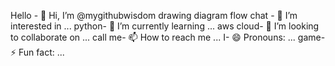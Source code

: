 Hello - 👋 Hi, I’m @mygithubwisdom
drawing diagram flow chat - 👀 I’m interested in ...
python- 🌱 I’m currently learning ...
aws cloud- 💞️ I’m looking to collaborate on ...
call me- 📫 How to reach me ...
I- 😄 Pronouns: ...
game- ⚡ Fun fact: ...

<!---
mygithubwisdom/mygithubwisdom is a ✨ special ✨ repository because its `README.md` (this file) appears on your GitHub profile.
You can click the Preview link to take a look at your changes.
--->
